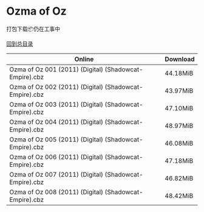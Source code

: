# Ozma of Oz

打包下载📦仍在工事中

[回到总目录](/Catalogs.md)







Online | Download
--- | ---
Ozma of Oz 001 (2011) (Digital) (Shadowcat-Empire).cbz | 44.18MiB
Ozma of Oz 002 (2011) (Digital) (Shadowcat-Empire).cbz | 43.97MiB
Ozma of Oz 003 (2011) (Digital) (Shadowcat-Empire).cbz | 47.10MiB
Ozma of Oz 004 (2011) (Digital) (Shadowcat-Empire).cbz | 48.97MiB
Ozma of Oz 005 (2011) (Digital) (Shadowcat-Empire).cbz | 46.08MiB
Ozma of Oz 006 (2011) (Digital) (Shadowcat-Empire).cbz | 47.18MiB
Ozma of Oz 007 (2011) (Digital) (Shadowcat-Empire).cbz | 46.82MiB
Ozma of Oz 008 (2011) (Digital) (Shadowcat-Empire).cbz | 48.42MiB